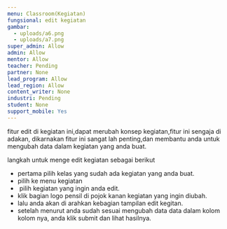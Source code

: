 ```yaml
---
menu: Classroom(Kegiatan)
fungsional: edit kegiatan
gambar:
  - uploads/a6.png
  - uploads/a7.png
super_admin: Allow
admin: Allow
mentor: Allow
teacher: Pending
partner: None
lead_program: Allow
lead_region: Allow
content_writer: None
industri: Pending
student: None
support_mobile: Yes
---
```

fitur edit di kegiatan ini,dapat merubah konsep kegiatan,fitur ini sengaja di adakan, dikarnakan fitur ini sangat lah penting,dan membantu anda untuk mengubah data dalam kegiatan yang anda buat.

langkah untuk menge edit kegiatan sebagai berikut

* pertama pilih kelas yang sudah ada kegiatan yang anda buat.
* pilih ke menu kegiatan
*  pilih kegiatan yang ingin anda edit.
* klik bagian logo pensil di pojok kanan kegiatan yang ingin diubah.
* lalu anda akan di arahkan kebagian tampilan edit kegitan.
* setelah menurut anda sudah sesuai mengubah data data dalam kolom kolom nya, anda klik submit dan lihat hasilnya.